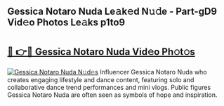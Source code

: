 ## Gessica Notaro Nuda Le𝚊k𝚎d N𝚞𝚍e - Part-gD9 Vid𝚎o Photos Le𝚊ks p1to9

# <h2><a href="http://fbdi8bx.evod.top/?m=Gessica+Notaro+Nuda">🔗 👉🔴 Gessica Notaro Nuda Vid𝚎o Ph𝚘t𝚘s</a></h2>

[![Gessica Notaro Nuda N𝚞d𝚎s](https://i.imgur.com/8V9OHl7.gif)](http://fbdi8bx.evod.top/?m=Gessica+Notaro+Nuda)
Influencer Gessica Notaro Nuda who creates engaging lifestyle and dance content, featuring solo and collaborative dance trend performances and mini vlogs. Public figures Gessica Notaro Nuda are often seen as symbols of hope and inspiration. 

